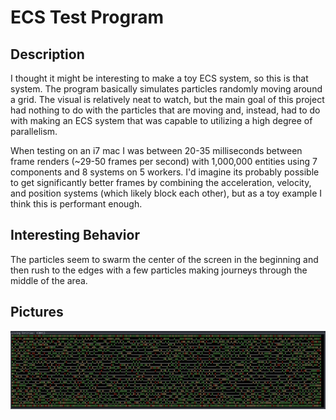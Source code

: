 # ECS Test Program

## Description

I thought it might be interesting to make a toy ECS system, so this is that system.  The program basically simulates particles randomly moving around a grid.  The visual is relatively neat to watch, but the main goal of this project had nothing to do with the particles that are moving and, instead, had to do with making an ECS system that was capable to utilizing a high degree of parallelism.

When testing on an i7 mac I was between 20-35 milliseconds between frame renders (~29-50 frames per second) with 1,000,000 entities using 7 components and 8 systems on 5 workers.  I'd imagine its probably possible to get significantly better frames by combining the acceleration, velocity, and position systems (which likely block each other), but as a toy example I think this is performant enough.

## Interesting Behavior

The particles seem to swarm the center of the screen in the beginning and then rush to the edges with a few particles making journeys through the middle of the area.

## Pictures

![Running](./docs/ExampleRunRatatui.png)
